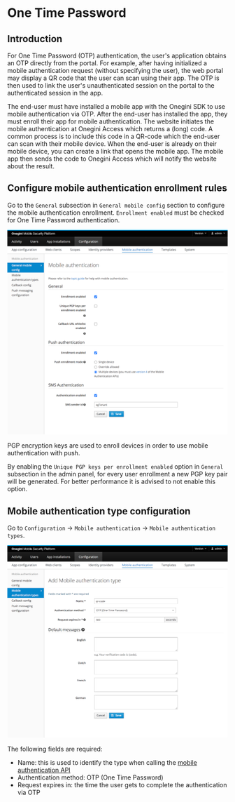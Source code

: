 # One Time Password

## Introduction

For One Time Password (OTP) authentication, the user's application obtains an OTP directly from the portal. For example, after having initialized a mobile
authentication request (without specifying the user), the web portal may display a QR code that the user can scan using their app. The OTP is then used to link
the user's unauthenticated session on the portal to the authenticated session in the app.

The end-user must have installed a mobile app with the Onegini SDK to use mobile authentication via OTP. After the end-user has installed the app, they must
enroll their app for mobile authentication. The website initiates the mobile authentication at Onegini Access which returns a (long) code. A common process is
to include this code in a QR-code which the end-user can scan with their mobile device. When the end-user is already on their mobile device, you can create a
link that opens the mobile app. The mobile app then sends the code to Onegini Access which will notify the website about the result.

## Configure mobile authentication enrollment rules

Go to the `General` subsection in `General mobile config` section to configure the mobile authentication enrollment. `Enrollment enabled` must be checked for
One Time Password authentication.

![General mobile config](img/general-mobile-config.png)

PGP encryption keys are used to enroll devices in order to use mobile authentication with push.

By enabling the `Unique PGP keys per enrollment enabled` option in `General` subsection in the admin panel, for every user enrollment a new PGP key pair will be
generated. For better performance it is advised to not enable this option.

## Mobile authentication type configuration

Go to `Configuration` &rightarrow; `Mobile authentication` &rightarrow; `Mobile authentication types`.

![OTP type configuration](img/configure-otp.png)

The following fields are required:

* Name: this is used to identify the type when calling the [mobile authentication API](../../../api-reference/mobile-authentication/index.md)
* Authentication method: OTP (One Time Password)
* Request expires in: the time the user gets to complete the authentication via OTP
